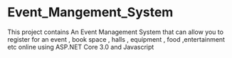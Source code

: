 # Event_Mangement_System
This project contains An Event Management System that can allow you to register for an event , book space , halls , equipment , food ,entertainment etc online using ASP.NET Core 3.0 and Javascript
